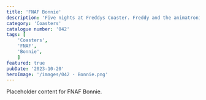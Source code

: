 ```yaml
---
title: 'FNAF Bonnie'
description: 'Five nights at Freddys Coaster. Freddy and the animatronic gang hit the cinemas in 2023'
category: 'Coasters'
catalogue number: '042'
tags: [
    'Coasters', 
    'FNAF', 
    'Bonnie',
    ]
featured: true
pubDate: '2023-10-20'
heroImage: '/images/042 - Bonnie.png'
---
```


Placeholder content for FNAF Bonnie.